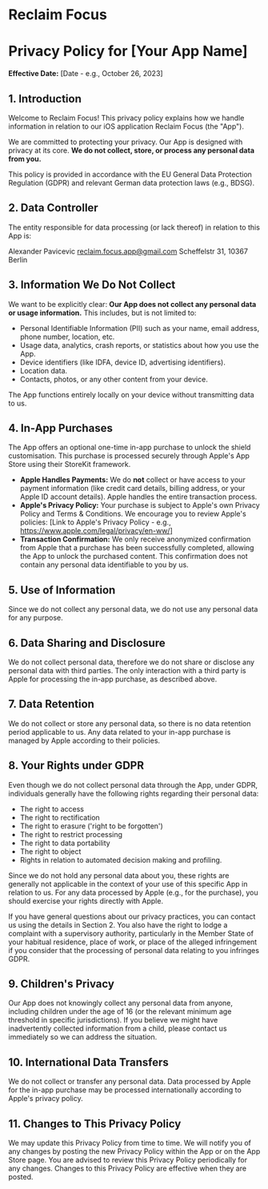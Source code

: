 # Reclaim Focus
# Privacy Policy for [Your App Name]

**Effective Date:** [Date - e.g., October 26, 2023]

## 1. Introduction

Welcome to Reclaim Focus! This privacy policy explains how we handle information in relation to our iOS application Reclaim Focus (the "App").

We are committed to protecting your privacy. Our App is designed with privacy at its core. **We do not collect, store, or process any personal data from you.**

This policy is provided in accordance with the EU General Data Protection Regulation (GDPR) and relevant German data protection laws (e.g., BDSG).

## 2. Data Controller

The entity responsible for data processing (or lack thereof) in relation to this App is:

Alexander Pavicevic
reclaim.focus.app@gmail.com
Scheffelstr 31, 10367 Berlin

## 3. Information We Do Not Collect

We want to be explicitly clear: **Our App does not collect any personal data or usage information.** This includes, but is not limited to:

*   Personal Identifiable Information (PII) such as your name, email address, phone number, location, etc.
*   Usage data, analytics, crash reports, or statistics about how you use the App.
*   Device identifiers (like IDFA, device ID, advertising identifiers).
*   Location data.
*   Contacts, photos, or any other content from your device.

The App functions entirely locally on your device without transmitting data to us.

## 4. In-App Purchases

The App offers an optional one-time in-app purchase to unlock the shield customisation. This purchase is processed securely through Apple's App Store using their StoreKit framework.

*   **Apple Handles Payments:** We do **not** collect or have access to your payment information (like credit card details, billing address, or your Apple ID account details). Apple handles the entire transaction process.
*   **Apple's Privacy Policy:** Your purchase is subject to Apple's own Privacy Policy and Terms & Conditions. We encourage you to review Apple's policies: [Link to Apple's Privacy Policy - e.g., https://www.apple.com/legal/privacy/en-ww/]
*   **Transaction Confirmation:** We only receive anonymized confirmation from Apple that a purchase has been successfully completed, allowing the App to unlock the purchased content. This confirmation does not contain any personal data identifiable to you by us.

## 5. Use of Information

Since we do not collect any personal data, we do not use any personal data for any purpose.

## 6. Data Sharing and Disclosure

We do not collect personal data, therefore we do not share or disclose any personal data with third parties. The only interaction with a third party is Apple for processing the in-app purchase, as described above.

## 7. Data Retention

We do not collect or store any personal data, so there is no data retention period applicable to us. Any data related to your in-app purchase is managed by Apple according to their policies.

## 8. Your Rights under GDPR

Even though we do not collect personal data through the App, under GDPR, individuals generally have the following rights regarding their personal data:

*   The right to access
*   The right to rectification
*   The right to erasure ('right to be forgotten')
*   The right to restrict processing
*   The right to data portability
*   The right to object
*   Rights in relation to automated decision making and profiling.

Since we do not hold any personal data about you, these rights are generally not applicable in the context of your use of this specific App in relation to us. For any data processed by Apple (e.g., for the purchase), you should exercise your rights directly with Apple.

If you have general questions about our privacy practices, you can contact us using the details in Section 2. You also have the right to lodge a complaint with a supervisory authority, particularly in the Member State of your habitual residence, place of work, or place of the alleged infringement if you consider that the processing of personal data relating to you infringes GDPR.

## 9. Children's Privacy

Our App does not knowingly collect any personal data from anyone, including children under the age of 16 (or the relevant minimum age threshold in specific jurisdictions). If you believe we might have inadvertently collected information from a child, please contact us immediately so we can address the situation.

## 10. International Data Transfers

We do not collect or transfer any personal data. Data processed by Apple for the in-app purchase may be processed internationally according to Apple's privacy policy.

## 11. Changes to This Privacy Policy

We may update this Privacy Policy from time to time. We will notify you of any changes by posting the new Privacy Policy within the App or on the App Store page. You are advised to review this Privacy Policy periodically for any changes. Changes to this Privacy Policy are effective when they are posted.


